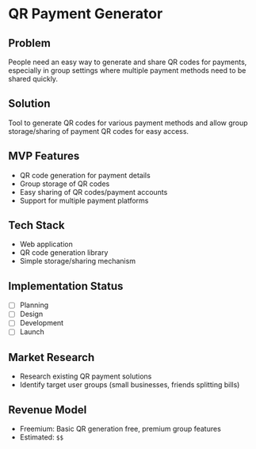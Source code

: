 # QR Payment Generator

## Problem
People need an easy way to generate and share QR codes for payments, especially in group settings where multiple payment methods need to be shared quickly.

## Solution
Tool to generate QR codes for various payment methods and allow group storage/sharing of payment QR codes for easy access.

## MVP Features
- QR code generation for payment details
- Group storage of QR codes
- Easy sharing of QR codes/payment accounts
- Support for multiple payment platforms

## Tech Stack
- Web application
- QR code generation library
- Simple storage/sharing mechanism

## Implementation Status
- [ ] Planning
- [ ] Design
- [ ] Development
- [ ] Launch

## Market Research
- Research existing QR payment solutions
- Identify target user groups (small businesses, friends splitting bills)

## Revenue Model
- Freemium: Basic QR generation free, premium group features
- Estimated: `$$`